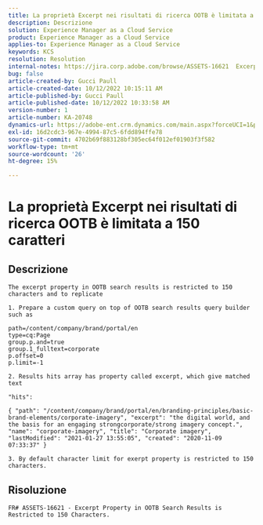 ```yaml
---
title: La proprietà Excerpt nei risultati di ricerca OOTB è limitata a 150 caratteri
description: Descrizione
solution: Experience Manager as a Cloud Service
product: Experience Manager as a Cloud Service
applies-to: Experience Manager as a Cloud Service
keywords: KCS
resolution: Resolution
internal-notes: https://jira.corp.adobe.com/browse/ASSETS-16621  Excerpt Property in OOB Search Results is Restricted to 150 Characters.
bug: false
article-created-by: Gucci Paull
article-created-date: 10/12/2022 10:15:11 AM
article-published-by: Gucci Paull
article-published-date: 10/12/2022 10:33:58 AM
version-number: 1
article-number: KA-20748
dynamics-url: https://adobe-ent.crm.dynamics.com/main.aspx?forceUCI=1&pagetype=entityrecord&etn=knowledgearticle&id=951d0fbd-164a-ed11-bba2-000d3a34e6e5
exl-id: 16d2cdc3-967e-4994-87c5-6fdd894ffe78
source-git-commit: 4702b69f883128bf305ec64f012ef01903f3f582
workflow-type: tm+mt
source-wordcount: '26'
ht-degree: 15%

---
```


# La proprietà Excerpt nei risultati di ricerca OOTB è limitata a 150 caratteri

## Descrizione


`The excerpt property in OOTB search results is restricted to 150 characters and to replicate`

`1. Prepare a custom query on top of OOTB search results query builder such as`




```
path=/content/company/brand/portal/en
type=cq:Page
group.p.and=true
group.1_fulltext=corporate
p.offset=0
p.limit=-1
```


`2. Results hits array has property called excerpt, which give matched text`

`"hits":`

`{ "path": "/content/company/brand/portal/en/branding-principles/basic-brand-elements/corporate-imagery", "excerpt": "the digital world, and the basis for an engaging strongcorporate/strong imagery concept.", "name": "corporate-imagery", "title": "Corporate imagery", "lastModified": "2021-01-27 13:55:05", "created": "2020-11-09 07:33:37" }`



`3. By default character limit for exerpt property is restricted to 150 characters.`


## Risoluzione




`FR# ASSETS-16621 - Excerpt Property in OOTB Search Results is Restricted to 150 Characters.`
